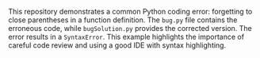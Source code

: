 This repository demonstrates a common Python coding error: forgetting to close parentheses in a function definition. The `bug.py` file contains the erroneous code, while `bugSolution.py` provides the corrected version.  The error results in a `SyntaxError`. This example highlights the importance of careful code review and using a good IDE with syntax highlighting.